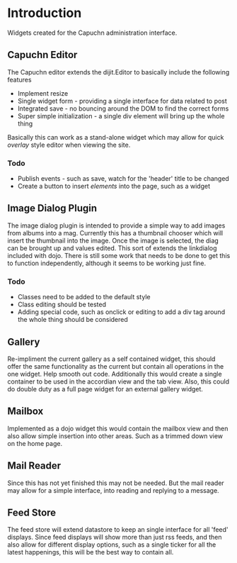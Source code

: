 # Introduction #

Widgets created for the Capuchn administration interface.


## Capuchn Editor ##

The Capuchn editor extends the dijit.Editor to basically include the following features

  * Implement resize
  * Single widget form - providing a single interface for data related to post
  * Integrated save - no bouncing around the DOM to find the correct forms
  * Super simple initialization - a single div element will bring up the whole thing

Basically this can work as a stand-alone widget which may allow for quick _overlay_ style editor when viewing the site.

### Todo ###
  * Publish events - such as save, watch for the 'header' title to be changed
  * Create a button to insert _elements_ into the page, such as a widget


## Image Dialog Plugin ##

The image dialog plugin is intended to provide a simple way to add images from albums into a mag. Currently this has a thumbnail chooser which will insert the thumbnail into the image. Once the image is selected, the diag can be brought up and values edited. This sort of extends the linkdialog included with dojo. There is still some work that needs to be done to get this to function independently, although it seems to be working just fine.

### Todo ###
  * Classes need to be added to the default style
  * Class editing should be tested
  * Adding special code, such as onclick or editing to add a div tag around the whole thing should be considered

## Gallery ##

Re-impliment the current gallery as a self contained widget, this should offer the same functionality as the current but contain all operations in the one widget. Help smooth out code. Additionally this would create a single container to be used in the accordian view and the tab view. Also, this could do double duty as a full page widget for an external gallery widget.

## Mailbox ##

Implemented as a dojo widget this would contain the mailbox view and then also allow simple insertion into other areas. Such as a trimmed down view on the home page.

## Mail Reader ##

Since this has not yet finished this may not be needed. But the mail reader may allow for a simple interface, into reading and replying to a message.

## Feed Store ##

The feed store will extend datastore to keep an single interface for all 'feed' displays. Since feed displays will show more than just rss feeds, and then also allow for different display options, such as a single ticker for all the latest happenings, this will be the best way to contain all.
